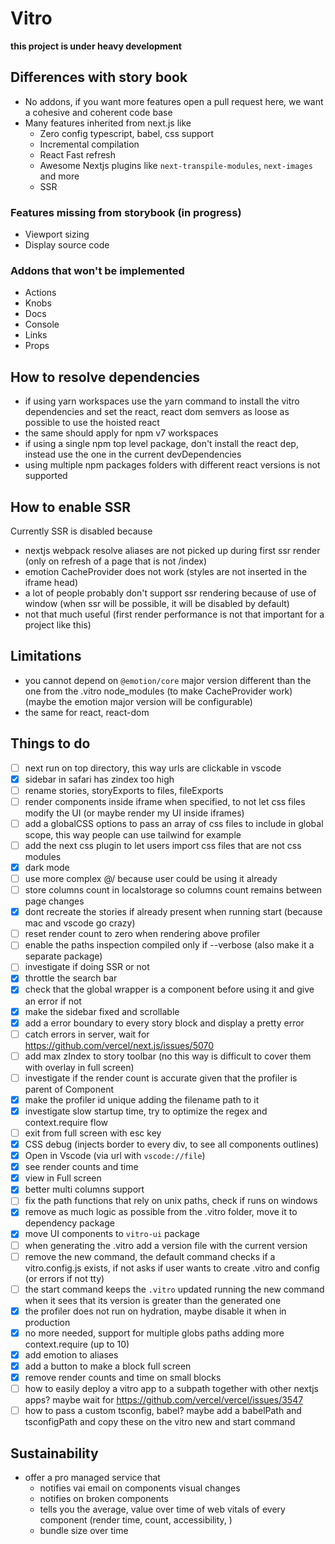 # Vitro

**this project is under heavy development**

## Differences with story book

-   No addons, if you want more features open a pull request here, we want a cohesive and coherent code base
-   Many features inherited from next.js like
    -   Zero config typescript, babel, css support
    -   Incremental compilation
    -   React Fast refresh
    -   Awesome Nextjs plugins like `next-transpile-modules`, `next-images` and more
    -   SSR

### Features missing from storybook (in progress)

-   Viewport sizing
-   Display source code

### Addons that won't be implemented

-   Actions
-   Knobs
-   Docs
-   Console
-   Links
-   Props

## How to resolve dependencies

-   if using yarn workspaces use the yarn command to install the vitro dependencies and set the react, react dom semvers as loose as possible to use the hoisted react
-   the same should apply for npm v7 workspaces
-   if using a single npm top level package, don't install the react dep, instead use the one in the current devDependencies
-   using multiple npm packages folders with different react versions is not supported

## How to enable SSR

Currently SSR is disabled because

-   nextjs webpack resolve aliases are not picked up during first ssr render (only on refresh of a page that is not /index)
-   emotion CacheProvider does not work (styles are not inserted in the iframe head)
-   a lot of people probably don't support ssr rendering because of use of window (when ssr will be possible, it will be disabled by default)
-   not that much useful (first render performance is not that important for a project like this)

## Limitations

-   you cannot depend on `@emotion/core` major version different than the one from the .vitro node_modules (to make CacheProvider work) (maybe the emotion major version will be configurable)
-   the same for react, react-dom

## Things to do

-   [ ] next run on top directory, this way urls are clickable in vscode
-   [x] sidebar in safari has zindex too high
-   [ ] rename stories, storyExports to files, fileExports
-   [ ] render components inside iframe when specified, to not let css files modify the UI (or maybe render my UI inside iframes)
-   [ ] add a globalCSS options to pass an array of css files to include in global scope, this way people can use tailwind for example
-   [ ] add the next css plugin to let users import css files that are not css modules
-   [x] dark mode
-   [ ] use more complex @/ because user could be using it already
-   [ ] store columns count in localstorage so columns count remains between page changes
-   [x] dont recreate the stories if already present when running start (because mac and vscode go crazy)
-   [ ] reset render count to zero when rendering above profiler
-   [ ] enable the paths inspection compiled only if --verbose (also make it a separate package)
-   [ ] investigate if doing SSR or not
-   [x] throttle the search bar
-   [x] check that the global wrapper is a component before using it and give an error if not
-   [x] make the sidebar fixed and scrollable
-   [x] add a error boundary to every story block and display a pretty error
-   [ ] catch errors in server, wait for https://github.com/vercel/next.js/issues/5070
-   [ ] add max zIndex to story toolbar (no this way is difficult to cover them with overlay in full screen)
-   [ ] investigate if the render count is accurate given that the profiler is parent of Component
-   [x] make the profiler id unique adding the filename path to it
-   [x] investigate slow startup time, try to optimize the regex and context.require flow
-   [ ] exit from full screen with esc key
-   [x] CSS debug (injects border to every div, to see all components outlines)
-   [x] Open in Vscode (via url with `vscode://file`)
-   [x] see render counts and time
-   [x] view in Full screen
-   [x] better multi columns support
-   [ ] fix the path functions that rely on unix paths, check if runs on windows
-   [x] remove as much logic as possible from the .vitro folder, move it to dependency package
-   [x] move UI components to `vitro-ui` package
-   [ ] when generating the .vitro add a version file with the current version
-   [ ] remove the new command, the default command checks if a vitro.config.js exists, if not asks if user wants to create .vitro and config (or errors if not tty)
-   [ ] the start command keeps the `.vitro` updated running the new command when it sees that its version is greater than the generated one
-   [x] the profiler does not run on hydration, maybe disable it when in production
-   [x] no more needed, support for multiple globs paths adding more context.require (up to 10)
-   [x] add emotion to aliases
-   [x] add a button to make a block full screen
-   [x] remove render counts and time on small blocks
-   [ ] how to easily deploy a vitro app to a subpath together with other nextjs apps? maybe wait for https://github.com/vercel/vercel/issues/3547
-   [ ] how to pass a custom tsconfig, babel? maybe add a babelPath and tsconfigPath and copy these on the vitro new and start command

## Sustainability

-   offer a pro managed service that
    -   notifies vai email on components visual changes
    -   notifies on broken components
    -   tells you the average, value over time of web vitals of every component (render time, count, accessibility, )
    -   bundle size over time
